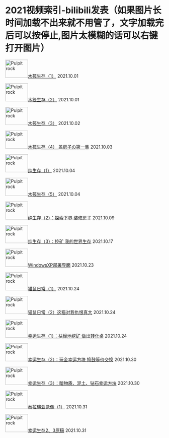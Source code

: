 <p><h1>2021视频索引-bilibili发表（如果图片长时间加载不出来就不用管了，文字加载完后可以按停止,图片太模糊的话可以右键打开图片）</h1></p>
<p><img src="https://i1.hdslb.com/bfs/archive/e76aa5e242d500b19285a3131a08e5362327ffce.jpg@640w_400h_1c.webp" alt="Pulpit rock" width="72" height="57"><a href="https://www.bilibili.com/video/BV153411172o">木筏生存（1）</a> 2021.10.01</p>
<p><img src="https://i1.hdslb.com/bfs/archive/751d7d4e621f3b501eed280852fe2e73eec76d5f.jpg@640w_400h_1c.webp" alt="Pulpit rock" width="72" height="57"><a href="https://www.bilibili.com/video/BV1h64y187QD">木筏生存（2）</a> 2021.10.01</p>
<p><img src="https://i0.hdslb.com/bfs/archive/b4a60bb1011ef732f697117822d655763aa319ad.jpg@640w_400h_1c.webp" alt="Pulpit rock" width="72" height="57"><a href="https://www.bilibili.com/video/BV1zU4y1c7TS">木筏生存（3）</a> 2021.10.02</p>
<p><img src="https://i0.hdslb.com/bfs/archive/98dd73db782baecc2191651e784de04cab2f9c41.jpg@640w_400h_1c.webp" alt="Pulpit rock" width="72" height="57"><a href="https://www.bilibili.com/video/BV18Q4y167kG">木筏生存（4） 盖房子の第一集</a> 2021.10.03</p>
<p><img src="https://i2.hdslb.com/bfs/archive/f2a753cc64bb948fa648d71fc7e8a653c302c9a0.jpg@640w_400h_1c.webp" alt="Pulpit rock" width="72" height="57"><a href="https://www.bilibili.com/video/BV1mq4y1R7xw">纯生存（1）</a> 2021.10.04</p>
<p><img src="https://i0.hdslb.com/bfs/archive/7742bcf452e98a03f3d87fe691e9e45d29561105.jpg@640w_400h_1c.webp" alt="Pulpit rock" width="72" height="57"><a href="https://www.bilibili.com/video/BV1Mq4y1N7XR">木筏生存（5）</a> 2021.10.04</p>
<p><img src="https://i2.hdslb.com/bfs/archive/5fad9f9f50b136ee00a3bb7ec599fad84f68529e.jpg@640w_400h_1c.webp" alt="Pulpit rock" width="72" height="57"><a href="https://www.bilibili.com/video/BV1DL4y1z795">纯生存（2）：探索下界 装修房子</a> 2021.10.09</p>
<p><img src="https://i2.hdslb.com/bfs/archive/d7814499ba051b1c04870ae2229550f0abbe651e.jpg@640w_400h_1c.webp" alt="Pulpit rock" width="72" height="57"><a href="https://www.bilibili.com/video/BV1444y1v77j">纯生存（3）：挖矿 我的世界生存</a> 2021.10.17</p>
<p><img src="https://i1.hdslb.com/bfs/archive/4f3a6a7eaa374575775cefc33357033762f99aac.jpg@640w_400h_1c.webp" alt="Pulpit rock" width="72" height="57"><a href="https://www.bilibili.com/video/BV1Ku411f7nh">WindowsXP部署界面</a> 2021.10.23</p>
<p><img src="https://i0.hdslb.com/bfs/archive/42cfda8e18a1141426e6748ff66fb009d505b202.jpg@640w_400h_1c.webp" alt="Pulpit rock" width="72" height="57"><a href="https://www.bilibili.com/video/BV1qb4y1h7hB">猫鼠日常（1）</a> 2021.10.24</p>
<p><img src="https://i2.hdslb.com/bfs/archive/9b3303e9ef61da10e86f9648cde1f626f4f988eb.jpg@640w_400h_1c.webp" alt="Pulpit rock" width="72" height="57"><a href="https://www.bilibili.com/video/BV1nP4y1L771">猫鼠日常（2）这猫对我仇恨真大</a> 2021.10.24</p>
<p><img src="https://i2.hdslb.com/bfs/archive/170edd8c83475124c99cabfb0d993e0bd81f14b2.jpg@640w_400h_1c.webp" alt="Pulpit rock" width="72" height="57"><a href="https://www.bilibili.com/video/BV1vL4y1i78L">幸运生存（1）：枯燥地挖矿 做出转化桌</a> 2021.10.24</p>
<p><img src="https://i1.hdslb.com/bfs/archive/101d30ce8c578bc4229bd2bcbd42ae6f042bfd66.jpg@640w_400h_1c.webp" alt="Pulpit rock" width="72" height="57"><a href="https://www.bilibili.com/video/BV19u411d7sx">幸运生存（2）：玩金幸运方块 捣鼓等价交换</a> 2021.10.30</p>
<p><img src="https://i2.hdslb.com/bfs/archive/163e84828ba66919c405ff3c1f1e9d2657bc064d.jpg@640w_400h_1c.webp" alt="Pulpit rock" width="72" height="57"><a href="https://www.bilibili.com/video/BV1Su411o7EM">幸运生存（3）：暗物质、泥土、钻石幸运方块</a> 2021.10.30</p>
<p><img src="https://i1.hdslb.com/bfs/archive/d509448e76e57fba27c0bf8d96b8ca72f561eedc.jpg@640w_400h_1c.webp" alt="Pulpit rock" width="72" height="57"><a href="https://www.bilibili.com/video/BV1bh41187gL">泰拉瑞亚录像（1）</a> 2021.10.31</p>
<p><img src="https://i2.hdslb.com/bfs/archive/251ff888bd30a335d5179d24367796a2fdc126dd.jpg@640w_400h_1c.webp" alt="Pulpit rock" width="72" height="57"><a href="https://www.bilibili.com/video/BV13r4y1C7hH">幸运生存2、3原稿</a> 2021.10.31</p>
